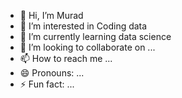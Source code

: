 - 👋 Hi, I’m Murad
- 👀 I’m interested in Coding data
- 🌱 I’m currently learning data science
- 💞️ I’m looking to collaborate on ...
- 📫 How to reach me ...
- 😄 Pronouns: ...
- ⚡ Fun fact: ...

<!---
muradmdai/muradmdai is a ✨ special ✨ repository because its `README.md` (this file) appears on your GitHub profile.
You can click the Preview link to take a look at your changes.
--->
